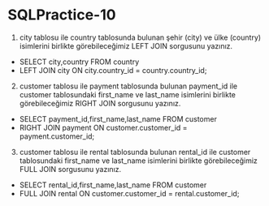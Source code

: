 # SQLPractice-10

1. city tablosu ile country tablosunda bulunan şehir (city) ve ülke (country) isimlerini birlikte görebileceğimiz LEFT JOIN sorgusunu yazınız.

* SELECT city,country FROM country
* LEFT JOIN city ON city.country_id = country.country_id;

2. customer tablosu ile payment tablosunda bulunan payment_id ile customer tablosundaki first_name ve last_name isimlerini birlikte görebileceğimiz RIGHT JOIN sorgusunu yazınız.

* SELECT payment_id,first_name,last_name FROM customer
* RIGHT JOIN  payment ON customer.customer_id = payment.customer_id;  

3. customer tablosu ile rental tablosunda bulunan rental_id ile customer tablosundaki first_name ve last_name isimlerini birlikte görebileceğimiz FULL JOIN sorgusunu yazınız.

* SELECT rental_id,first_name,last_name FROM customer  
* FULL JOIN rental ON customer.customer_id = rental.customer_id;  
